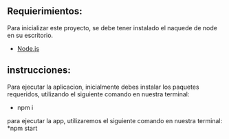## Requierimientos:
Para inicializar este proyecto, se debe tener instalado el naquede de node en su escritorio.
* [Node.js](hhttps://nodejs.org/es/)


## instrucciones:

Para ejecutar la aplicacion, inicialmente debes instalar los paquetes requeridos, utilizando el siguiente comando en nuestra terminal:
* npm i

para ejecutar la app, utilizaremos el siguiente comando en nuestra terminal: 
*npm start


